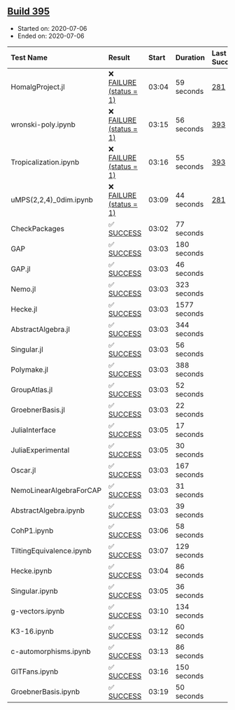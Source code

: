 ## [Build 395](https://oscarci.mathematik.uni-kl.de/job/oscar-stable/395/)

* Started on: 2020-07-06
* Ended on: 2020-07-06

| Test Name    | Result | Start | Duration | Last Success | First Failure |
|:-------------|:-------|:------|:---------|:-------------|:--------------|
| HomalgProject.jl | ❌ [FAILURE (status = 1)](https://oscarci.mathematik.uni-kl.de/job/oscar-stable/395/artifact/logs/build-395/HomalgProject.jl.log) | 03:04 | 59 seconds | [281](https://oscarci.mathematik.uni-kl.de/job/oscar-stable/281/) | [282](https://oscarci.mathematik.uni-kl.de/job/oscar-stable/282/) |
| wronski-poly.ipynb | ❌ [FAILURE (status = 1)](https://oscarci.mathematik.uni-kl.de/job/oscar-stable/395/artifact/logs/build-395/wronski-poly.ipynb.log) | 03:15 | 56 seconds | [393](https://oscarci.mathematik.uni-kl.de/job/oscar-stable/393/) | [394](https://oscarci.mathematik.uni-kl.de/job/oscar-stable/394/) |
| Tropicalization.ipynb | ❌ [FAILURE (status = 1)](https://oscarci.mathematik.uni-kl.de/job/oscar-stable/395/artifact/logs/build-395/Tropicalization.ipynb.log) | 03:16 | 55 seconds | [393](https://oscarci.mathematik.uni-kl.de/job/oscar-stable/393/) | [394](https://oscarci.mathematik.uni-kl.de/job/oscar-stable/394/) |
| uMPS(2,2,4)_0dim.ipynb | ❌ [FAILURE (status = 1)](https://oscarci.mathematik.uni-kl.de/job/oscar-stable/395/artifact/logs/build-395/uMPS-2-2-4-_0dim.ipynb.log) | 03:09 | 44 seconds | [281](https://oscarci.mathematik.uni-kl.de/job/oscar-stable/281/) | [282](https://oscarci.mathematik.uni-kl.de/job/oscar-stable/282/) |
| CheckPackages | ✅ [SUCCESS](https://oscarci.mathematik.uni-kl.de/job/oscar-stable/395/artifact/logs/build-395/CheckPackages.log) | 03:02 | 77 seconds |  |  |
| GAP | ✅ [SUCCESS](https://oscarci.mathematik.uni-kl.de/job/oscar-stable/395/artifact/logs/build-395/GAP.log) | 03:03 | 180 seconds |  |  |
| GAP.jl | ✅ [SUCCESS](https://oscarci.mathematik.uni-kl.de/job/oscar-stable/395/artifact/logs/build-395/GAP.jl.log) | 03:03 | 46 seconds |  |  |
| Nemo.jl | ✅ [SUCCESS](https://oscarci.mathematik.uni-kl.de/job/oscar-stable/395/artifact/logs/build-395/Nemo.jl.log) | 03:03 | 323 seconds |  |  |
| Hecke.jl | ✅ [SUCCESS](https://oscarci.mathematik.uni-kl.de/job/oscar-stable/395/artifact/logs/build-395/Hecke.jl.log) | 03:03 | 1577 seconds |  |  |
| AbstractAlgebra.jl | ✅ [SUCCESS](https://oscarci.mathematik.uni-kl.de/job/oscar-stable/395/artifact/logs/build-395/AbstractAlgebra.jl.log) | 03:03 | 344 seconds |  |  |
| Singular.jl | ✅ [SUCCESS](https://oscarci.mathematik.uni-kl.de/job/oscar-stable/395/artifact/logs/build-395/Singular.jl.log) | 03:03 | 56 seconds |  |  |
| Polymake.jl | ✅ [SUCCESS](https://oscarci.mathematik.uni-kl.de/job/oscar-stable/395/artifact/logs/build-395/Polymake.jl.log) | 03:03 | 388 seconds |  |  |
| GroupAtlas.jl | ✅ [SUCCESS](https://oscarci.mathematik.uni-kl.de/job/oscar-stable/395/artifact/logs/build-395/GroupAtlas.jl.log) | 03:03 | 52 seconds |  |  |
| GroebnerBasis.jl | ✅ [SUCCESS](https://oscarci.mathematik.uni-kl.de/job/oscar-stable/395/artifact/logs/build-395/GroebnerBasis.jl.log) | 03:03 | 22 seconds |  |  |
| JuliaInterface | ✅ [SUCCESS](https://oscarci.mathematik.uni-kl.de/job/oscar-stable/395/artifact/logs/build-395/JuliaInterface.log) | 03:05 | 17 seconds |  |  |
| JuliaExperimental | ✅ [SUCCESS](https://oscarci.mathematik.uni-kl.de/job/oscar-stable/395/artifact/logs/build-395/JuliaExperimental.log) | 03:05 | 30 seconds |  |  |
| Oscar.jl | ✅ [SUCCESS](https://oscarci.mathematik.uni-kl.de/job/oscar-stable/395/artifact/logs/build-395/Oscar.jl.log) | 03:03 | 167 seconds |  |  |
| NemoLinearAlgebraForCAP | ✅ [SUCCESS](https://oscarci.mathematik.uni-kl.de/job/oscar-stable/395/artifact/logs/build-395/NemoLinearAlgebraForCAP.log) | 03:03 | 31 seconds |  |  |
| AbstractAlgebra.ipynb | ✅ [SUCCESS](https://oscarci.mathematik.uni-kl.de/job/oscar-stable/395/artifact/logs/build-395/AbstractAlgebra.ipynb.log) | 03:03 | 39 seconds |  |  |
| CohP1.ipynb | ✅ [SUCCESS](https://oscarci.mathematik.uni-kl.de/job/oscar-stable/395/artifact/logs/build-395/CohP1.ipynb.log) | 03:06 | 58 seconds |  |  |
| TiltingEquivalence.ipynb | ✅ [SUCCESS](https://oscarci.mathematik.uni-kl.de/job/oscar-stable/395/artifact/logs/build-395/TiltingEquivalence.ipynb.log) | 03:07 | 129 seconds |  |  |
| Hecke.ipynb | ✅ [SUCCESS](https://oscarci.mathematik.uni-kl.de/job/oscar-stable/395/artifact/logs/build-395/Hecke.ipynb.log) | 03:04 | 86 seconds |  |  |
| Singular.ipynb | ✅ [SUCCESS](https://oscarci.mathematik.uni-kl.de/job/oscar-stable/395/artifact/logs/build-395/Singular.ipynb.log) | 03:05 | 36 seconds |  |  |
| g-vectors.ipynb | ✅ [SUCCESS](https://oscarci.mathematik.uni-kl.de/job/oscar-stable/395/artifact/logs/build-395/g-vectors.ipynb.log) | 03:10 | 134 seconds |  |  |
| K3-16.ipynb | ✅ [SUCCESS](https://oscarci.mathematik.uni-kl.de/job/oscar-stable/395/artifact/logs/build-395/K3-16.ipynb.log) | 03:12 | 60 seconds |  |  |
| c-automorphisms.ipynb | ✅ [SUCCESS](https://oscarci.mathematik.uni-kl.de/job/oscar-stable/395/artifact/logs/build-395/c-automorphisms.ipynb.log) | 03:13 | 86 seconds |  |  |
| GITFans.ipynb | ✅ [SUCCESS](https://oscarci.mathematik.uni-kl.de/job/oscar-stable/395/artifact/logs/build-395/GITFans.ipynb.log) | 03:16 | 150 seconds |  |  |
| GroebnerBasis.ipynb | ✅ [SUCCESS](https://oscarci.mathematik.uni-kl.de/job/oscar-stable/395/artifact/logs/build-395/GroebnerBasis.ipynb.log) | 03:19 | 50 seconds |  |  |
